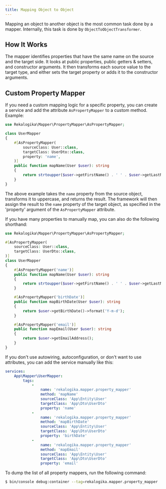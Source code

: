```yaml
---
title: Mapping Object to Object
---
```


Mapping an object to another object is the most common task done by a mapper.
Internally, this task is done by `ObjectToObjectTransformer`.

## How It Works

The mapper identifies properties that have the same name on the source and the
target side. It looks at public properties, public getters & setters, and
constructor arguments. It then transforms each source value to the target type,
and either sets the target property or adds it to the constructor arguments.

## Custom Property Mapper

If you need a custom mapping logic for a specific property, you can create a
service and add the attribute `AsPropertyMapper` to a custom method. Example:

```php
use Rekalogika\Mapper\PropertyMapper\AsPropertyMapper;

class UserMapper
{
    #[AsPropertyMapper(
        sourceClass: User::class,
        targetClass: UserDto::class,
        property: 'name',
    )]
    public function mapName(User $user): string
    {
        return strtoupper($user->getFirstName() . ' ' . $user->getLastName());
    }
}
```

The above example takes the `name` property from the source object, transforms
it to uppercase, and returns the result. The framework will then assign the
result to the `name` property of the target object, as specified in the
'property' argument of the `AsPropertyMapper` attribute.

If you have many properties to manually map, you can also do the following
shorthand:

```php
use Rekalogika\Mapper\PropertyMapper\AsPropertyMapper;

#[AsPropertyMapper(
    sourceClass: User::class,
    targetClass: UserDto::class,
)]
class UserMapper
{
    #[AsPropertyMapper('name')]
    public function mapName(User $user): string
    {
        return strtoupper($user->getFirstName() . ' ' . $user->getLastName());
    }

    #[AsPropertyMapper('birthDate')]
    public function mapBirthDate(User $user): string
    {
        return $user->getBirthDate()->format('Y-m-d');
    }

    #[AsPropertyMapper('email')]
    public function mapEmail(User $user): string
    {
        return $user->getEmailAddress();
    }
}
```

If you don't use autowiring, autoconfiguration, or don't want to use attributes,
you can add the service manually like this:

```yaml title="config/services.yaml"
services:
    App\Mapper\UserMapper:
        tags:
            -
                name: 'rekalogika.mapper.property_mapper'
                method: 'mapName'
                sourceClass: 'App\Entity\User'
                targetClass: 'App\Dto\UserDto'
                property: 'name'
            -
                name: 'rekalogika.mapper.property_mapper'
                method: 'mapBirthDate'
                sourceClass: 'App\Entity\User'
                targetClass: 'App\Dto\UserDto'
                property: 'birthDate'
            -
                name: 'rekalogika.mapper.property_mapper'
                method: 'mapEmail'
                sourceClass: 'App\Entity\User'
                targetClass: 'App\Dto\UserDto'
                property: 'email'
```

To dump the list of all property mappers, run the following command:

```bash
$ bin/console debug:container --tag=rekalogika.mapper.property_mapper
```